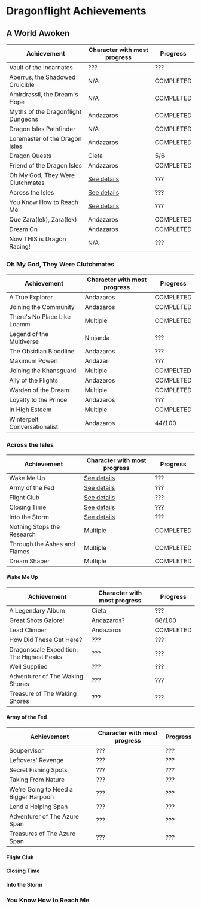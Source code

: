 # Dragonflight Achievements

## A World Awoken

| Achievement                        | Character with most progress                    | Progress  |
| ---------------------------------- | ----------------------------------------------- | --------- |
| Vault of the Incarnates            | ???                                             | ???       |
| Aberrus, the Shadowed Cruicible    | N/A                                             | COMPLETED |
| Amirdrassil, the Dream's Hope      | N/A                                             | COMPLETED |
| Myths of the Dragonflight Dungeons | Andazaros                                       | COMPLETED |
| Dragon Isles Pathfinder            | N/A                                             | COMPLETED |
| Loremaster of the Dragon Isles     | Andazaros                                       | COMPLETED |
| Dragon Quests                      | Cieta                                           | 5/6       |
| Friend of the Dragon Isles         | Andazaros                                       | COMPLETED |
| Oh My God, They Were Clutchmates   | [See details](#oh-my-god-they-were-clutchmates) | ???       |
| Across the Isles                   | [See details](#across-the-isles)                | ???       |
| You Know How to Reach Me           | [See details](#you-know-how-to-reach-me)        | ???       |
| Que Zara(lek), Zara(lek)           | Andazaros                                       | COMPLETED |
| Dream On                           | Andazaros                                       | COMPLETED |
| Now THIS is Dragon Racing!         | N/A                                             | ???       |

### Oh My God, They Were Clutchmates

| Achievement                  | Character with most progress | Progress  |
| ---------------------------- | ---------------------------- | --------- |
| A True Explorer              | Andazaros                    | COMPLETED |
| Joining the Community        | Andazaros                    | COMPLETED |
| There's No Place Like Loamm  | Multiple                     | COMPLETED |
| Legend of the Multiverse     | Ninjanda                     | ???       |
| The Obsidian Bloodline       | Andazaros                    | ???       |
| Maximum Power!               | Andazari                     | ???       |
| Joining the Khansguard       | Multiple                     | COMPELTED |
| Ally of the Flights          | Andazaros                    | COMPLETED |
| Warden of the Dream          | Multiple                     | COMPLETED |
| Loyalty to the Prince        | Andazaros                    | ???       |
| In High Esteem               | Multiple                     | COMPLETED |
| Winterpelt Conversationalist | Andazaros                    | 44/100    |

### Across the Isles

| Achievement                  | Character with most progress    | Progress  |
| ---------------------------- | ------------------------------- | --------- |
| Wake Me Up                   | [See details](#wake-me-up)      | ???       |
| Army of the Fed              | [See details](#army-of-the-fed) | ???       |
| Flight Club                  | [See details](#flight-club)     | ???       |
| Closing Time                 | [See details](#closing-time)    | ???       |
| Into the Storm               | [See details](#into-the-storm)  | ???       |
| Nothing Stops the Research   | Multiple                        | COMPLETED |
| Through the Ashes and Flames | Multiple                        | COMPLETED |
| Dream Shaper                 | Multiple                        | COMPLETED |

#### Wake Me Up

| Achievement                               | Character with most progress | Progress  |
| ----------------------------------------- | ---------------------------- | --------- |
| A Legendary Album                         | Cieta                        | ???       |
| Great Shots Galore!                       | Andazaros?                   | 68/100    |
| Lead Climber                              | Andazaros                    | COMPLETED |
| How Did These Get Here?                   | ???                          | ???       |
| Dragonscale Expedition: The Highest Peaks | ???                          | ???       |
| Well Supplied                             | ???                          | ???       |
| Adventurer of The Waking Shores           | ???                          | ???       |
| Treasure of The Waking Shores             | ???                          | ???       |

#### Army of the Fed

| Achievement                          | Character with most progress | Progress |
| ------------------------------------ | ---------------------------- | -------- |
| Soupervisor                          | ???                          | ???      |
| Leftovers' Revenge                   | ???                          | ???      |
| Secret Fishing Spots                 | ???                          | ???      |
| Taking From Nature                   | ???                          | ???      |
| We're Going to Need a Bigger Harpoon | ???                          | ???      |
| Lend a Helping Span                  | ???                          | ???      |
| Adventurer of The Azure Span         | ???                          | ???      |
| Treasures of The Azure Span          | ???                          | ???      |

#### Flight Club

#### Closing Time

#### Into the Storm

### You Know How to Reach Me
